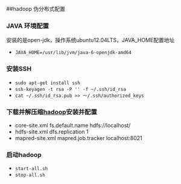 ##hadoop 伪分布式配置
### JAVA 环境配置
安装的是open-jdk，操作系统ubuntu12.04LTS，JAVA_HOME配置地址

* `JAVA_HOME=/usr/lib/jvm/java-6-openjdk-amd64`

### 安装SSH 
* `sudo apt-get install ssh`
* `ssh-keyagen -t rsa -P '' -f ~/.ssh/id_rsa`
* `cat ~/.ssh/id_rsa.pub >> ～/.ssh/authorized_keys`

### 下载并解压缩[hadoop](http://archive.apache.org/dist/hadoop/core/ "title")安装并配置
* core-site.xml
   <name>fs.default.name</name>
   <value>hdfs://localhost/</value>
* hdfs-site.xml
   <name>dfs.replication</name>
   <value>1</value>
* mapred-site.xml
   <name>mapred.job.tracker</name>
   <value>localhost:8021</value>

### 启动hadoop
* `start-all.sh`
* `stop-all.sh`

